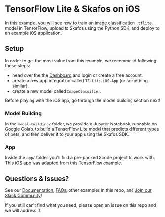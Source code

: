 # TensorFlow Lite & Skafos on iOS
In this example, you will see how to train an image classification `.tflite`
model in TensorFlow, upload to Skafos using the Python SDK, and deploy to an
example iOS application.

## Setup
In order to get the most value from this example, we recommend following these steps:

- head over the the
[Dashboard](https://dashboard.skafos.ai) and login or create a free account.
- create a new app integration called `TF-Lite-iOS-App` (or something similar).
- create a new model called `ImageClassifier`.

Before playing with the iOS app, go through the model building section next!

### Model Building
In the `model-building/` folder, we provide a Jupyter Notebook, runnable on Google Colab, to build a TensorFlow Lite model that predicts different types of pets, and then deliver it to your app using the Skafos SDK.

### App
Inside the `app/` folder you'll find a pre-packed Xcode project to work with. This iOS app was adapted from this [TensorFlow example](https://github.com/tensorflow/examples/tree/master/lite/examples/image_classification/ios).

## Questions & Issues?
See our [Documentation](https://docs.skafos.ai), [FAQs](https://docs.skafos.ai/sections/faq.html), other examples in this repo, and [Join our Slack Community](https://skafosai.slack.com/join/shared_invite/enQtNTAxMzEwOTk2NzA5LThjMmMyY2JkNTkwNDQ1YjgyYjFiY2MyMjRkMzYyM2E4MjUxNTJmYmQyODVhZWM2MjQwMjE5ZGM1Y2YwN2M5ODI)!

If you still can't find what you need, please open an issue on this repo and we will address it.
